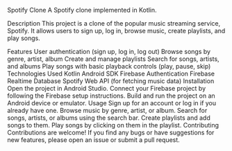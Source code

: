 Spotify Clone
A Spotify clone implemented in Kotlin.

Description
This project is a clone of the popular music streaming service, Spotify. It allows users to sign up, log in, browse music, create playlists, and play songs.

Features
User authentication (sign up, log in, log out)
Browse songs by genre, artist, album
Create and manage playlists
Search for songs, artists, and albums
Play songs with basic playback controls (play, pause, skip)
Technologies Used
Kotlin
Android SDK
Firebase Authentication
Firebase Realtime Database
Spotify Web API (for fetching music data)
Installation
Open the project in Android Studio.
Connect your Firebase project by following the Firebase setup instructions.
Build and run the project on an Android device or emulator.
Usage
Sign up for an account or log in if you already have one.
Browse music by genre, artist, or album.
Search for songs, artists, or albums using the search bar.
Create playlists and add songs to them.
Play songs by clicking on them in the playlist.
Contributing
Contributions are welcome! If you find any bugs or have suggestions for new features, please open an issue or submit a pull request.

